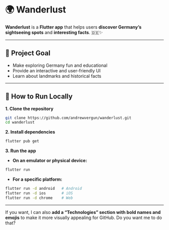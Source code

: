 # 🌍 Wanderlust

**Wanderlust** is a **Flutter app** that helps users **discover Germany’s sightseeing spots** and **interesting facts**. 🇩🇪✨

---

## 🚀 Project Goal

* Make exploring Germany fun and educational
* Provide an interactive and user-friendly UI
* Learn about landmarks and historical facts

---

## 🏁 How to Run Locally

**1. Clone the repository**

```bash
git clone https://github.com/andrewvergun/wanderlust.git
cd wanderlust
```

**2. Install dependencies**

```bash
flutter pub get
```

**3. Run the app**

* **On an emulator or physical device:**

```bash
flutter run
```

* **For a specific platform:**

```bash
flutter run -d android   # Android
flutter run -d ios       # iOS
flutter run -d chrome    # Web
```

---

If you want, I can also **add a “Technologies” section with bold names and emojis** to make it more visually appealing for GitHub. Do you want me to do that?
